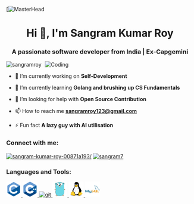 [![MasterHead](https://media.giphy.com/media/d9RbxjZ8QXesiYoerE/giphy.gif)
<h1 align="center">Hi 👋, I'm Sangram Kumar Roy</h1>
<h3 align="center">A passionate software developer from India | Ex-Capgemini</h3>
<img align="right" alt="Coding" width="400" src="https://media.giphy.com/media/qgQUggAC3Pfv687qPC/giphy.gif">

<p align="left"> <img src="https://komarev.com/ghpvc/?username=sangramroy&label=Profile%20views&color=0e75b6&style=flat" alt="sangramroy" /> </p>

- 🔭 I’m currently working on **Self-Development**

- 🌱 I’m currently learning **Golang and brushing up CS Fundamentals**

- 🤝 I’m looking for help with **Open Source Contribution**

- 📫 How to reach me **sangramroy123@gmail.com**

- ⚡ Fun fact **A lazy guy with AI utilisation**

<h3 align="left">Connect with me:</h3>
<p align="left">
<a href="https://linkedin.com/in/sangram-kumar-roy-00871a193/" target="blank"><img align="center" src="https://raw.githubusercontent.com/rahuldkjain/github-profile-readme-generator/master/src/images/icons/Social/linked-in-alt.svg" alt="sangram-kumar-roy-00871a193/" height="30" width="40" /></a>
<a href="https://www.leetcode.com/sangram7" target="blank"><img align="center" src="https://raw.githubusercontent.com/rahuldkjain/github-profile-readme-generator/master/src/images/icons/Social/leet-code.svg" alt="sangram7" height="30" width="40" /></a>
</p>

<h3 align="left">Languages and Tools:</h3>
<p align="left"> <a href="https://www.cprogramming.com/" target="_blank" rel="noreferrer"> <img src="https://raw.githubusercontent.com/devicons/devicon/master/icons/c/c-original.svg" alt="c" width="40" height="40"/> </a> <a href="https://www.w3schools.com/cpp/" target="_blank" rel="noreferrer"> <img src="https://raw.githubusercontent.com/devicons/devicon/master/icons/cplusplus/cplusplus-original.svg" alt="cplusplus" width="40" height="40"/> </a> <a href="https://git-scm.com/" target="_blank" rel="noreferrer"> <img src="https://www.vectorlogo.zone/logos/git-scm/git-scm-icon.svg" alt="git" width="40" height="40"/> </a> <a href="https://golang.org" target="_blank" rel="noreferrer"> <img src="https://raw.githubusercontent.com/devicons/devicon/master/icons/go/go-original.svg" alt="go" width="40" height="40"/> </a> <a href="https://www.linux.org/" target="_blank" rel="noreferrer"> <img src="https://raw.githubusercontent.com/devicons/devicon/master/icons/linux/linux-original.svg" alt="linux" width="40" height="40"/> </a> <a href="https://www.mysql.com/" target="_blank" rel="noreferrer"> <img src="https://raw.githubusercontent.com/devicons/devicon/master/icons/mysql/mysql-original-wordmark.svg" alt="mysql" width="40" height="40"/> </a> </p>
